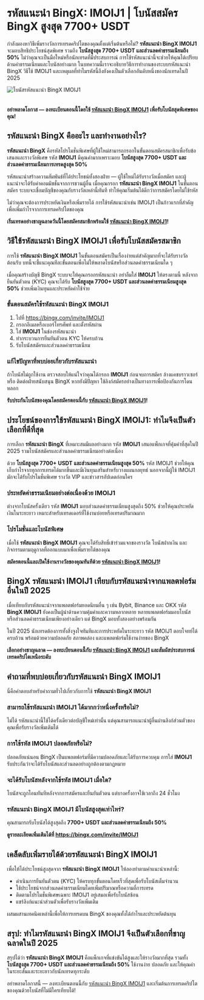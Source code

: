 <h1>รหัสแนะนำ BingX: IMOIJ1 | โบนัสสมัคร BingX สูงสุด 7700+ USDT</h1>
<p>กำลังมองหาวิธีเพิ่มรางวัลการเทรดคริปโตของคุณตั้งแต่เริ่มต้นหรือไม่? <strong>รหัสแนะนำ BingX IMOIJ1</strong> จะมอบสิทธิประโยชน์สุดพิเศษ รวมถึง <strong>โบนัสสูงสุด 7700+ USDT และส่วนลดค่าธรรมเนียมถึง 50%</strong> ไม่ว่าคุณจะเป็นมือใหม่หรือนักเทรดที่มีประสบการณ์ การใช้รหัสแนะนำนี้จะช่วยให้คุณได้เปรียบด้านค่าธรรมเนียมและโบนัสอย่างมาก ในบทความนี้เราจะอธิบายวิธีการทำงานของระบบรหัสแนะนำ BingX วิธีใช้ IMOIJ1 และเหตุผลที่ทำไมรหัสนี้ถึงยังคงเป็นตัวเลือกอันดับหนึ่งของนักเทรดในปี 2025</p>
<img src="https://images.mirror-media.xyz/publication-images/ubp9hkvKYCbqJ3NidSYp3.png" alt="โบนัสรหัสแนะนำ BingX IMOIJ1" style="max-width:100%;height:auto;margin-bottom:20px;">
<p><strong>อย่าพลาดโอกาส — ลงทะเบียนตอนนี้โดยใช้ <a href="https://bingx.com/invite/IMOIJ1">รหัสแนะนำ BingX IMOIJ1</a> เพื่อรับโบนัสสุดพิเศษของคุณ!</strong></p>

<h2>รหัสแนะนำ BingX คืออะไร และทำงานอย่างไร?</h2>
<p><strong>รหัสแนะนำ BingX</strong> คือรหัสโปรโมชั่นพิเศษที่ผู้ใช้ใหม่สามารถกรอกในขั้นตอนสมัครสมาชิกเพื่อรับข้อเสนอและรางวัลพิเศษ รหัส <strong>IMOIJ1</strong> มีคุณค่ามากเพราะมอบ <strong>โบนัสสูงสุด 7700+ USDT และส่วนลดค่าธรรมเนียมการเทรดสูงสุด 50%</strong></p>
<p>รหัสแนะนำสร้างความสัมพันธ์ที่ได้ประโยชน์ทั้งสองฝ่าย — ผู้ใช้ใหม่ได้รับรางวัลเมื่อสมัคร และผู้แนะนำจะได้รับค่าคอมมิชชั่นจากการชวนผู้อื่น เมื่อคุณกรอก <strong>รหัสแนะนำ BingX IMOIJ1</strong> ในขั้นตอนสมัคร ระบบจะเชื่อมบัญชีของคุณกับรางวัลเหล่านี้ทันที ทำให้คุณเริ่มต้นได้ดีกว่าการสมัครโดยไม่ใช้รหัส</p>
<p>ไม่ว่าคุณจะต้องการประหยัดเงินหรือเพิ่มรายได้ การใช้รหัสแนะนำเช่น IMOIJ1 เป็นก้าวแรกที่สำคัญเพื่อเพิ่มกำไรจากการเทรดคริปโตของคุณ</p>
<p><strong>เริ่มเทรดอย่างชาญฉลาดวันนี้โดยสมัครสมาชิกพร้อมใช้ <a href="https://bingx.com/invite/IMOIJ1">รหัสแนะนำ BingX IMOIJ1</a>!</strong></p>

<h2>วิธีใช้รหัสแนะนำ BingX IMOIJ1 เพื่อรับโบนัสสมัครสมาชิก</h2>
<p>การใช้ <strong>รหัสแนะนำ BingX IMOIJ1</strong> ในขั้นตอนสมัครเป็นเรื่องง่ายแต่สำคัญมากที่จะได้รับรางวัลต้อนรับ บทนี้จะชี้แนะคุณทีละขั้นตอนเพื่อไม่ให้พลาดโบนัสหรือส่วนลดค่าธรรมเนียมใด ๆ</p>
<p>เมื่อคุณสร้างบัญชี BingX ระบบจะให้คุณกรอกรหัสแนะนำ อย่าลืมใส่ <strong>IMOIJ1</strong> ให้ตรงตามนี้ หลังจากยืนยันตัวตน (KYC) คุณจะได้รับ <strong>โบนัสสูงสุด 7700+ USDT และส่วนลดค่าธรรมเนียมสูงสุด 50%</strong> ช่วยเพิ่มเงินทุนและประหยัดค่าใช้จ่าย</p>

<h3>ขั้นตอนสมัครใช้รหัสแนะนำ BingX IMOIJ1</h3>
<ol>
<li>ไปที่ <a href="https://bingx.com/invite/IMOIJ1">https://bingx.com/invite/IMOIJ1</a></li>
<li>กรอกอีเมลหรือเบอร์โทรศัพท์ และตั้งรหัสผ่าน</li>
<li>ใส่ <strong>IMOIJ1</strong> ในช่องรหัสแนะนำ</li>
<li>ทำกระบวนการยืนยันตัวตน KYC ให้ครบถ้วน</li>
<li>รับโบนัสสมัครและส่วนลดค่าธรรมเนียม</li>
</ol>

<h3>แก้ไขปัญหาที่พบบ่อยเกี่ยวกับรหัสแนะนำ</h3>
<p>ถ้าโบนัสไม่ถูกใช้งาน ตรวจสอบให้แน่ใจว่าคุณได้กรอก <strong>IMOIJ1</strong> ก่อนจบการสมัคร ล้างแคชบราวเซอร์หรือ ติดต่อฝ่ายสนับสนุน BingX หากยังมีปัญหา ใช้ลิงก์สมัครอย่างเป็นทางการเพื่อป้องกันการโดนหลอก</p>
<p><strong>รับประกันโบนัสของคุณโดยสมัครตอนนี้กับ <a href="https://bingx.com/invite/IMOIJ1">รหัสแนะนำ BingX IMOIJ1</a>!</strong></p>

<h2>ประโยชน์ของการใช้รหัสแนะนำ BingX IMOIJ1: ทำไมจึงเป็นตัวเลือกที่ดีที่สุด</h2>
<p>การเลือก <strong>รหัสแนะนำ BingX</strong> ที่เหมาะสมมีผลอย่างมาก รหัส <strong>IMOIJ1</strong> เสนอแพ็กเกจที่คุ้มค่าที่สุดในปี 2025 รวมโบนัสสมัครและส่วนลดค่าธรรมเนียมอย่างต่อเนื่อง</p>
<p>ด้วย <strong>โบนัสสูงสุด 7700+ USDT และส่วนลดค่าธรรมเนียมสูงสุด 50%</strong> รหัส IMOIJ1 ช่วยให้คุณเก็บกำไรจากทุกการเทรดได้มากขึ้นและมีเงินทุนเสริมสำหรับวางแผนกลยุทธ์ นอกจากนี้ผู้ใช้ IMOIJ1 มักจะได้รับโปรโมชั่นพิเศษ รางวัล VIP และข่าวสารอัปเดตก่อนใคร</p>

<h3>ประหยัดค่าธรรมเนียมอย่างต่อเนื่องด้วย IMOIJ1</h3>
<p>ต่างจากโบนัสครั้งเดียว รหัส <strong>IMOIJ1</strong> มอบส่วนลดค่าธรรมเนียมสูงสุดถึง 50% ช่วยให้คุณประหยัดเงินในระยะยาว เหมาะสำหรับเทรดเดอร์ที่ใช้งานบ่อยหรือเทรดปริมาณมาก</p>

<h3>โปรโมชั่นและโบนัสพิเศษ</h3>
<p>เมื่อใช้ <strong>รหัสแนะนำ BingX IMOIJ1</strong> คุณจะได้รับสิทธิ์เข้าร่วมแจกของรางวัล โบนัสฝากเงิน และกิจกรรมตามฤดูกาลที่ออกแบบมาเพื่อเพิ่มรายได้ของคุณ</p>
<p><strong>สมัครตอนนี้และเปิดใช้งานรางวัลของคุณทันทีด้วย <a href="https://bingx.com/invite/IMOIJ1">รหัสแนะนำ BingX IMOIJ1</a>!</strong></p>

<h2>BingX รหัสแนะนำ IMOIJ1 เทียบกับรหัสแนะนำจากแพลตฟอร์มอื่นในปี 2025</h2>
<p>เมื่อเทียบกับรหัสแนะนำจากแพลตฟอร์มยอดนิยมอื่น ๆ เช่น Bybit, Binance และ OKX รหัส <strong>BingX IMOIJ1</strong> ยังคงเป็นผู้นำด้านความคุ้มค่าและความหลากหลาย หลายแพลตฟอร์มมอบโบนัสหรือส่วนลดค่าธรรมเนียมเพียงอย่างเดียว แต่ BingX มอบทั้งสองอย่างพร้อมกัน</p>
<p>ในปี 2025 นักเทรดต้องการทั้งสิ่งจูงใจทันทีและการประหยัดในระยะยาว รหัส IMOIJ1 ตอบโจทย์ได้ครบถ้วน พร้อมด้วยความปลอดภัย สภาพคล่อง และแพลตฟอร์มใช้งานง่ายของ BingX</p>
<p><strong>เลือกอย่างชาญฉลาด — ลงทะเบียนตอนนี้กับ <a href="https://bingx.com/invite/IMOIJ1">รหัสแนะนำ BingX IMOIJ1</a> และสัมผัสประสบการณ์เทรดคริปโตเหนือระดับ</strong></p>

<h2>คำถามที่พบบ่อยเกี่ยวกับรหัสแนะนำ BingX IMOIJ1</h2>
<p>นี่คือคำตอบสำหรับคำถามทั่วไปเกี่ยวกับการใช้ <strong>รหัสแนะนำ BingX IMOIJ1</strong></p>

<h3>สามารถใช้รหัสแนะนำ IMOIJ1 ได้มากกว่าหนึ่งครั้งหรือไม่?</h3>
<p>ไม่ได้ รหัสแนะนำนี้ใช้ได้ครั้งเดียวต่อบัญชีใหม่เท่านั้น แต่คุณสามารถแนะนำผู้อื่นผ่านลิงก์ส่วนตัวของคุณเพื่อรับรางวัลเพิ่มเติมได้</p>

<h3>การใช้รหัส IMOIJ1 ปลอดภัยหรือไม่?</h3>
<p>ปลอดภัยแน่นอน BingX เป็นแพลตฟอร์มที่มีความปลอดภัยและได้รับการควบคุม การใส่ <strong>IMOIJ1</strong> รับประกันว่าจะได้รับโบนัสและส่วนลดอย่างถูกต้องตามกฎหมาย</p>

<h3>จะได้รับโบนัสหลังจากใช้รหัส IMOIJ1 เมื่อใด?</h3>
<p>โบนัสจะถูกโอนทันทีหลังจากการสมัครและยืนยันตัวตน แต่บางครั้งอาจใช้เวลาถึง 24 ชั่วโมง</p>

<h3>รหัสแนะนำ BingX IMOIJ1 มีโบนัสสูงสุดเท่าไหร่?</h3>
<p>คุณสามารถรับโบนัสได้สูงสุดถึง <strong>7700+ USDT และส่วนลดค่าธรรมเนียมถึง 50%</strong></p>
<p><strong>ดูรายละเอียดเพิ่มเติมได้ที่ <a href="https://bingx.com/invite/IMOIJ1">https://bingx.com/invite/IMOIJ1</a></strong></p>

<h2>เคล็ดลับเพิ่มรายได้ด้วยรหัสแนะนำ BingX IMOIJ1</h2>
<p>เพื่อให้ได้ประโยชน์สูงสุดจาก <strong>รหัสแนะนำ BingX IMOIJ1</strong> ให้ลองทำตามคำแนะนำเหล่านี้:</p>
<ul>
<li>ดำเนินการยืนยันตัวตน (KYC) ให้ครบทุกขั้นตอนโดยเร็วที่สุดเพื่อรับโบนัสเต็มจำนวน</li>
<li>ใช้ประโยชน์จากส่วนลดค่าธรรมเนียมโดยเพิ่มปริมาณหรือความถี่การเทรด</li>
<li>ติดตามโปรโมชั่นพิเศษเฉพาะ IMOIJ1 อยู่เสมอเพื่อรับโบนัสซ้อน</li>
<li>แชร์ลิงก์แนะนำส่วนตัวเพื่อรับรางวัลเพิ่มเติม</li>
</ul>
<p>ผสมผสานเทคนิคเหล่านี้เพื่อให้การเทรดบน BingX ของคุณทั้งได้กำไรและประหยัดต้นทุน</p>

<h2>สรุป: ทำไมรหัสแนะนำ BingX IMOIJ1 จึงเป็นตัวเลือกที่ชาญฉลาดในปี 2025</h2>
<p>สรุปได้ว่า <strong>รหัสแนะนำ BingX IMOIJ1</strong> คือแพ็กเกจที่แข่งขันได้สูงและให้รางวัลมากที่สุด รวมทั้ง <strong>โบนัสสูงสุด 7700+ USDT และส่วนลดค่าธรรมเนียมถึง 50%</strong> ใช้งานง่าย ปลอดภัย และให้คุณค่าในระยะสั้นและระยะยาวกับนักเทรดทุกระดับ</p>
<p>อย่าพลาดโอกาสนี้ — ลงทะเบียนตอนนี้กับ <a href="https://bingx.com/invite/IMOIJ1">รหัสแนะนำ BingX IMOIJ1</a> และเริ่มต้นการเทรดคริปโตของคุณด้วยโบนัสที่ไม่มีใครเทียบได้!</p>
